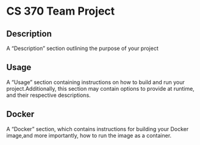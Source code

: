 # CS 370 Team Project
<h2>Description</h2>
<p>A “Description” section outlining the purpose of your project</p>
<h2>Usage</h2>
<p>A “Usage” section containing instructions on how to build and run your project.Additionally, this section may contain options to provide at runtime, and their respective descriptions.</p>
<h2>Docker</h2>
<p>A “Docker” section, which contains instructions for building your Docker image,and more importantly, how to run the image as a container.</p>
